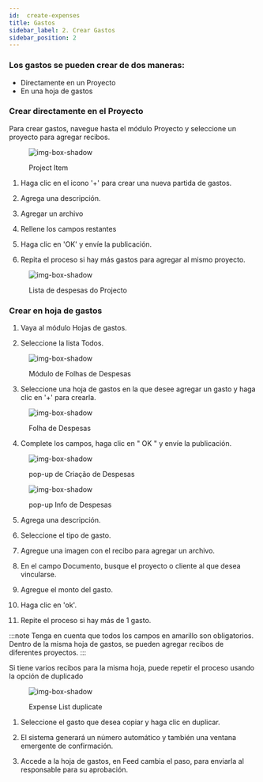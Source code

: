 ```yaml
---
id:  create-expenses
title: Gastos
sidebar_label: 2. Crear Gastos
sidebar_position: 2
---
```



### Los gastos se pueden crear de dos maneras:

- Directamente en un Proyecto
- En una hoja de gastos

### Crear directamente en el Proyecto


Para crear gastos, navegue hasta el módulo Proyecto y seleccione un proyecto para agregar recibos.

<figure>

![img-box-shadow](/img/university/expenses/university-expenses-3-project.png)
<figcaption>Project Item</figcaption>
</figure>

1. Haga clic en el icono '+' para crear una nueva partida de gastos.

2. Agrega una descripción.

3. Agregar un archivo

4. Rellene los campos restantes

5. Haga clic en 'OK' y envíe la publicación.

6. Repita el proceso si hay más gastos para agregar al mismo proyecto.

<figure>

![img-box-shadow](/img/university/expenses/university-expenses-6-project-list.png)
<figcaption>Lista de despesas do Projecto</figcaption>
</figure>

### Crear en hoja de gastos

1. Vaya al módulo Hojas de gastos.

2. Seleccione la lista Todos.

<figure>

![img-box-shadow](/img/university/expenses/university-expense-sheets-1.png)
<figcaption>Módulo de Folhas de Despesas</figcaption>
</figure>

3. Seleccione una hoja de gastos en la que desee agregar un gasto y haga clic en '+' para crearla.

<figure>

![img-box-shadow](/img/university/expenses/university-expenses-1-creation.png)
<figcaption>Folha de Despesas</figcaption>
</figure>

4. Complete los campos, haga clic en " OK " y envíe la publicación.

<figure>

![img-box-shadow](/img/university/expenses/university-expenses-2.png)
<figcaption>pop-up de Criação de Despesas</figcaption>
</figure>


<figure>

![img-box-shadow](/img/university/expenses/university-expenses-4.png)
<figcaption>pop-up Info de Despesas</figcaption>
</figure>

5. Agrega una descripción.

6. Seleccione el tipo de gasto.

7. Agregue una imagen con el recibo para agregar un archivo.

8. En el campo Documento, busque el proyecto o cliente al que desea vincularse.

9. Agregue el monto del gasto.

10. Haga clic en 'ok'.

11. Repite el proceso si hay más de 1 gasto.


:::note
Tenga en cuenta que todos los campos en amarillo son obligatorios.
Dentro de la misma hoja de gastos, se pueden agregar recibos de diferentes proyectos.
:::

Si tiene varios recibos para la misma hoja, puede repetir el proceso usando la opción de duplicado

<figure>

![img-box-shadow](/img/university/expenses/university-expenses-5.png)
<figcaption>Expense List duplicate</figcaption>
</figure>

1. Seleccione el gasto que desea copiar y haga clic en duplicar.

2. El sistema generará un número automático y también una ventana emergente de confirmación.

3. Accede a la hoja de gastos, en Feed cambia el paso, para enviarla al responsable para su aprobación.


